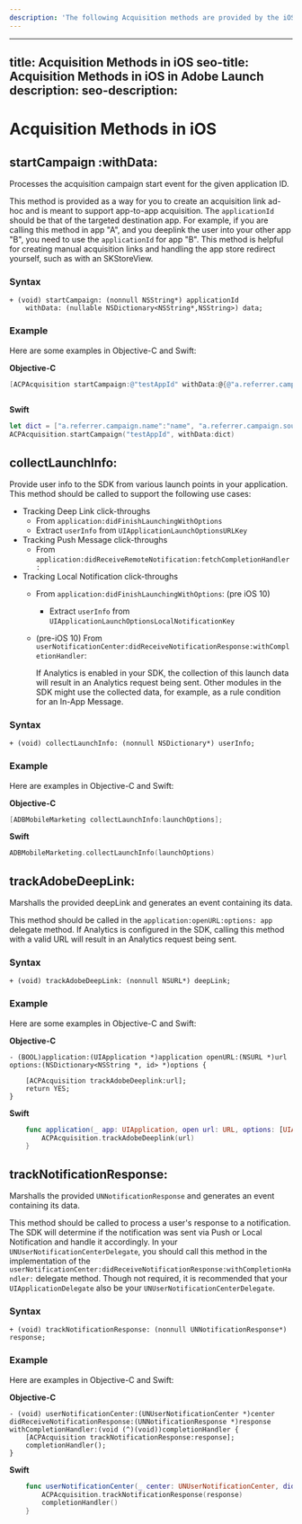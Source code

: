 ```yaml
---
description: 'The following Acquisition methods are provided by the iOS library:'
---
```


---
title: Acquisition Methods in iOS
seo-title: Acquisition Methods in iOS in Adobe Launch
description: 
seo-description: 
---

# Acquisition Methods in iOS

## startCampaign :withData:

Processes the acquisition campaign start event for the given application ID.

This method is provided as a way for you to create an acquisition link ad-hoc and is meant to support app-to-app acquisition. The `applicationId` should be that of the targeted destination app. For example, if you are calling this method in app "A", and you deeplink the user into your other app "B", you need to use the `applicationId` for app "B". This method is helpful for creating manual acquisition links and handling the app store redirect yourself, such as with an SKStoreView.

### Syntax

```text
+ (void) startCampaign: (nonnull NSString*) applicationId
    withData: (nullable NSDictionary<NSString*,NSString>) data;
```

### Example

Here are some examples in Objective-C and Swift:

**Objective-C**

```objectivec
[ACPAcquisition startCampaign:@"testAppId" withData:@{@"a.referrer.campaign.name":@"name", @"a.referrer.campaign.source":@"source"
                                                                        }];
```

**Swift**

```swift
let dict = ["a.referrer.campaign.name":"name", "a.referrer.campaign.source":"source"]
ACPAcquisition.startCampaign("testAppId", withData:dict)
```

## collectLaunchInfo:

Provide user info to the SDK from various launch points in your application. This method should be called to support the following use cases:

* Tracking Deep Link click-throughs
  * From `application:didFinishLaunchingWithOptions`
  * Extract `userInfo` from `UIApplicationLaunchOptionsURLKey`
* Tracking Push Message click-throughs
  * From `application:didReceiveRemoteNotification:fetchCompletionHandler:`
* Tracking Local Notification click-throughs
  * From `application:didFinishLaunchingWithOptions`: \(pre iOS 10\)
    * Extract `userInfo` from `UIApplicationLaunchOptionsLocalNotificationKey`
  * \(pre-iOS 10\) From `userNotificationCenter:didReceiveNotificationResponse:withCompletionHandler`:

    If Analytics is enabled in your SDK, the collection of this launch data will result in an Analytics request being sent. Other modules in the SDK might use the collected data, for example, as a rule condition for an In-App Message.

### Syntax

```text
+ (void) collectLaunchInfo: (nonnull NSDictionary*) userInfo;
```

### Example

Here are examples in Objective-C and Swift:

**Objective-C**

```objectivec
[ADBMobileMarketing collectLaunchInfo:launchOptions];
```

**Swift**

```swift
ADBMobileMarketing.collectLaunchInfo(launchOptions)
```

## **trackAdobeDeepLink:**

Marshalls the provided deepLink and generates an event containing its data.

This method should be called in the `application:openURL:options: app` delegate method. If Analytics is configured in the SDK, calling this method with a valid URL will result in an Analytics request being sent.

### Syntax

```text
+ (void) trackAdobeDeepLink: (nonnull NSURL*) deepLink;
```

### Example

Here are some examples in Objective-C and Swift:

**Objective-C**

```text
- (BOOL)application:(UIApplication *)application openURL:(NSURL *)url options:(NSDictionary<NSString *, id> *)options {

    [ACPAcquisition trackAdobeDeeplink:url];
    return YES;
}
```

**Swift**

```swift
    func application(_ app: UIApplication, open url: URL, options: [UIApplicationOpenURLOptionsKey : Any] = [:]) -> Bool {
        ACPAcquisition.trackAdobeDeeplink(url)
    }
```

## **trackNotificationResponse:**

Marshalls the provided `UNNotificationResponse` and generates an event containing its data.

This method should be called to process a user's response to a notification. The SDK will determine if the notification was sent via Push or Local Notification and handle it accordingly. In your `UNUserNotificationCenterDelegate`, you should call this method in the implementation of the `userNotificationCenter:didReceiveNotificationResponse:withCompletionHandler:` delegate method. Though not required, it is recommended that your `UIApplicationDelegate` also be your `UNUserNotificationCenterDelegate`.

### Syntax

```text
+ (void) trackNotificationResponse: (nonnull UNNotificationResponse*) response;
```

### Example

Here are examples in Objective-C and Swift:

**Objective-C**

```text
- (void) userNotificationCenter:(UNUserNotificationCenter *)center didReceiveNotificationResponse:(UNNotificationResponse *)response withCompletionHandler:(void (^)(void))completionHandler {
    [ACPAcquisition trackNotificationResponse:response];
    completionHandler();
}
```

**Swift**

```swift
    func userNotificationCenter(_ center: UNUserNotificationCenter, didReceive response: UNNotificationResponse, withCompletionHandler completionHandler: @escaping () -> Void) {
        ACPAcquisition.trackNotificationResponse(response)
        completionHandler()
    }
```


